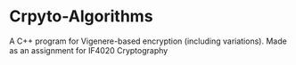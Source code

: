 # Crpyto-Algorithms
A C++ program for Vigenere-based encryption (including variations). Made as an assignment for IF4020 Cryptography

